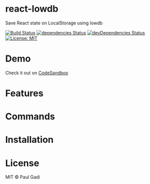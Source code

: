 # react-lowdb

Save React state on LocalStorage using lowdb

[![Build Status](https://travis-ci.org/polats/react-lowdb.svg?branch=master)](https://travis-ci.org/polats/react-lowdb)
[![dependencies Status](https://david-dm.org/polats/react-lowdb/status.svg)](https://david-dm.org/polats/react-lowdb)
[![devDependencies Status](https://david-dm.org/polats/react-lowdb/dev-status.svg)](https://david-dm.org/polats/react-lowdb?type=dev)
[![License: MIT](https://img.shields.io/badge/License-MIT-blue.svg)](https://opensource.org/licenses/MIT)

# Demo

Check it out on [CodeSandbox](https://codesandbox.io/s/github/polats/react-lowdb)

# Features


# Commands


# Installation



# License

MIT © Paul Gadi
